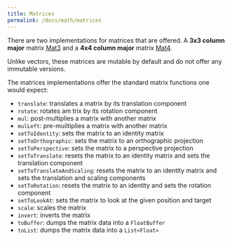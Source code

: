```yaml
---
title: Matrices
permalink: /docs/math/matrices
---
```


There are two implementations for matrices that are offered. A **3x3 column major** matrix [Mat3](https://github.com/littlektframework/littlekt/blob/master/core/src/commonMain/kotlin/com/littlekt/math/Mat3.kt) and a **4x4 column major** matrix [Mat4](https://github.com/littlektframework/littlekt/blob/master/core/src/commonMain/kotlin/com/littlekt/math/Mat4.kt).

Unlike vectors, these matrices are mutable by default and do not offer any immutable versions.

The matrices implementations offer the standard matrix functions one would expect:

-   `translate`: translates a matrix by its translation component
-   `rotate`: rotates am trix by its rotation component
-   `mul`: post-multiplies a matrix with another matrix
-   `mulLeft`: pre-muiltiplies a matrix with another matrix
-   `setToIdentity`: sets the matrix to an identity matrix
-   `setToOrthographic`: sets the matrix to an orthographic projection
-   `setToPerspective`: sets the matrix to a perspective projection
-   `setToTranslate`: resets the matrix to an identity matrix and sets the translation component
-   `setToTranslateAndScaling`: resets the matrix to an identity matrix and sets the translation and scaling components
-   `setToRotation`: resets the matrix to an identity and sets the rotation component
-   `setToLookAt`: sets the matrix to look at the given position and target
-   `scale`: scales the matrix
-   `invert`: inverts the matrix
-   `toBuffer`: dumps the matrix data into a `FloatBuffer`
-   `toList`: dumps the matrix data into a `List<Float>`
